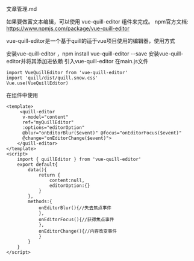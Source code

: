 文章管理.md

如果要做富文本编辑，可以使用 vue-quill-editor 组件来完成。
npm官方文档: https://www.npmjs.com/package/vue-quill-editor

vue-quill-editor是一个基于quill的适于vue项目使用的编辑器，使用方式

安装vue-quill-editor ，npm install vue-quill-editor --save
安装vue-quill-editor并将其添加进依赖
引入vue-quill-editor
在main.js文件
```
import VueQuillEditor from 'vue-quill-editor'
import 'quill/dist/quill.snow.css'
Vue.use(VueQuillEditor)
```
在组件中使用
```
<template>
     <quill-editor 
      v-model="content" 
      ref="myQuillEditor" 
      :options="editorOption" 
      @blur="onEditorBlur($event)" @focus="onEditorFocus($event)"
      @change="onEditorChange($event)">
    </quill-editor>
</template> 
<script>
    import { quillEditor } from 'vue-quill-editor'
    export default{
        data(){
            return {
                content:null,
                editorOption:{}
            }
        },
        methods:{
            onEditorBlur(){//失去焦点事件
            },
            onEditorFocus(){//获得焦点事件
            },
            onEditorChange(){//内容改变事件
            }
        }
    }
</script>   
```
